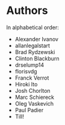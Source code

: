 # Authors

In alphabetical order:

  * Alexander Ivanov
  * allanlegalstart
  * Brad Rydzewski
  * Clinton Blackburn
  * drselump14
  * florisvdg
  * Franck Verrot
  * Hiroki Ito
  * Josh Chorlton
  * Marc Schiereck
  * Oleg Vaskevich
  * Paul Padier
  * Till!
